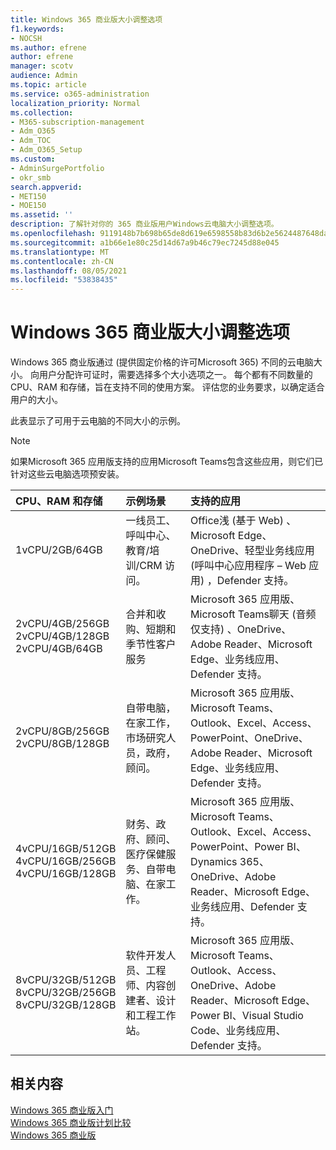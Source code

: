 ```yaml
---
title: Windows 365 商业版大小调整选项
f1.keywords:
- NOCSH
ms.author: efrene
author: efrene
manager: scotv
audience: Admin
ms.topic: article
ms.service: o365-administration
localization_priority: Normal
ms.collection:
- M365-subscription-management
- Adm_O365
- Adm_TOC
- Adm_O365_Setup
ms.custom:
- AdminSurgePortfolio
- okr_smb
search.appverid:
- MET150
- MOE150
ms.assetid: ''
description: 了解针对你的 365 商业版用户Windows云电脑大小调整选项。
ms.openlocfilehash: 9119148b7b698b65de8d619e6598558b83d6b2e5624487648dae9aff21b35753
ms.sourcegitcommit: a1b66e1e80c25d14d67a9b46c79ec7245d88e045
ms.translationtype: MT
ms.contentlocale: zh-CN
ms.lasthandoff: 08/05/2021
ms.locfileid: "53838435"
---
```

# <a name="windows-365-business-sizing-options"></a>Windows 365 商业版大小调整选项

Windows 365 商业版通过 (提供固定价格的许可Microsoft 365) 不同的云电脑大小。 向用户分配许可证时，需要选择多个大小选项之一。 每个都有不同数量的 CPU、RAM 和存储，旨在支持不同的使用方案。 评估您的业务要求，以确定适合用户的大小。 

此表显示了可用于云电脑的不同大小的示例。

> [!NOTE]  
> 如果Microsoft 365 应用版支持的应用Microsoft Teams包含这些应用，则它们已针对这些云电脑选项预安装。 


|CPU、RAM 和存储|示例场景|支持的应用|
|:-------------------------------------------------------------------------------|:----------------------------------|:----------------------------------|
|1vCPU/2GB/64GB |一线员工、呼叫中心、教育/培训/CRM 访问。|Office浅 (基于 Web) 、Microsoft Edge、OneDrive、轻型业务线应用 (呼叫中心应用程序 – Web 应用) ，Defender 支持。 |
|2vCPU/4GB/256GB<br/> 2vCPU/4GB/128GB<br/> 2vCPU/4GB/64GB |合并和收购、短期和季节性客户服务 |Microsoft 365 应用版、Microsoft Teams聊天 (音频仅支持) 、OneDrive、Adobe Reader、Microsoft Edge、业务线应用、Defender 支持。  |
|2vCPU/8GB/256GB<br/>2vCPU/8GB/128GB |自带电脑，在家工作，市场研究人员，政府，顾问。 |Microsoft 365 应用版、Microsoft Teams、Outlook、Excel、Access、PowerPoint、OneDrive、Adobe Reader、Microsoft Edge、业务线应用、Defender 支持。  |
|4vCPU/16GB/512GB<br/>4vCPU/16GB/256GB<br/> 4vCPU/16GB/128GB|财务、政府、顾问、医疗保健服务、自带电脑、在家工作。 |Microsoft 365 应用版、Microsoft Teams、Outlook、Excel、Access、PowerPoint、Power BI、Dynamics 365、OneDrive、Adobe Reader、Microsoft Edge、业务线应用、Defender 支持。 |
|8vCPU/32GB/512GB<br/>8vCPU/32GB/256GB<br/>8vCPU/32GB/128GB |软件开发人员、工程师、内容创建者、设计和工程工作站。 |Microsoft 365 应用版、Microsoft Teams、Outlook、Access、OneDrive、Adobe Reader、Microsoft Edge、Power BI、Visual Studio Code、业务线应用、Defender 支持。  |


## <a name="related-content"></a>相关内容

[Windows 365 商业版入门](get-started-windows-365-business.md) <br/>
[Windows 365 商业版计划比较](https://www.microsoft.com/windows-365/business/compare-plans-pricing) <br/>
[Windows 365 商业版](https://www.microsoft.com/windows-365/business) <br/>
